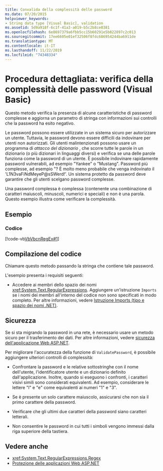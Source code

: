 ```yaml
---
title: Convalida della complessità delle password
ms.date: 07/20/2015
helpviewer_keywords:
- String data type [Visual Basic], validation
ms.assetid: 5d9a918f-6c1f-41a3-a019-b5c2b8ce0381
ms.openlocfilehash: 6e8697379a6fbb5cc15b60291e5b822897c2c013
ms.sourcegitcommit: 17ee6605e01ef32506f8fdc686954244ba6911de
ms.translationtype: MT
ms.contentlocale: it-IT
ms.lasthandoff: 11/22/2019
ms.locfileid: "74348334"
---
```

# <a name="walkthrough-validating-that-passwords-are-complex-visual-basic"></a>Procedura dettagliata: verifica della complessità delle password (Visual Basic)
Questo metodo verifica la presenza di alcune caratteristiche di password complesse e aggiorna un parametro di stringa con informazioni sui controlli che la password ha esito negativo.  
  
 Le password possono essere utilizzate in un sistema sicuro per autorizzare un utente. Tuttavia, le password devono essere difficili da indovinare per utenti non autorizzati. Gli utenti malintenzionati possono usare un programma di *attacco del dizionario* , che scorre tutte le parole in un dizionario (o più dizionari in linguaggi diversi) e verifica se una delle parole funziona come la password di un utente. È possibile indovinare rapidamente password vulnerabili, ad esempio "Yankee" o "Mustang". Password più complesse, ad esempio "? È molto meno probabile che venga indovinato il 'L1N3vaFiNdMeyeP@sSWerd!'. Un sistema protetto da password deve garantire che gli utenti scelgano password complesse.  
  
 Una password complessa è complessa (contenente una combinazione di caratteri maiuscoli, minuscoli, numerici e speciali) e non è una parola. Questo esempio illustra come verificare la complessità.  
  
## <a name="example"></a>Esempio  
  
### <a name="code"></a>Codice  
 [!code-vb[VbVbcnRegEx#1](~/samples/snippets/visualbasic/VS_Snippets_VBCSharp/VbVbcnRegEx/VB/Class1.vb#1)]  
  
## <a name="compiling-the-code"></a>Compilazione del codice  
 Chiamare questo metodo passando la stringa che contiene tale password.  
  
 L'esempio presenta i requisiti seguenti:  
  
- Accedere ai membri dello spazio dei nomi <xref:System.Text.RegularExpressions>. Aggiungere un'istruzione `Imports` se i nomi dei membri all'interno del codice non sono specificati in modo completo. Per altre informazioni, vedere [Istruzione Imports (tipo e spazio dei nomi .NET)](../../../../visual-basic/language-reference/statements/imports-statement-net-namespace-and-type.md).  
  
## <a name="security"></a>Sicurezza  
 Se si sta migrando la password in una rete, è necessario usare un metodo sicuro per il trasferimento dei dati. Per altre informazioni, vedere [sicurezza dell'applicazione Web ASP.NET](https://docs.microsoft.com/previous-versions/aspnet/330a99hc(v=vs.100)).
  
 Per migliorare l'accuratezza della funzione di `ValidatePassword`, è possibile aggiungere ulteriori controlli di complessità:  
  
- Confrontare la password e le relative sottostringhe con il nome dell'utente, l'identificatore utente e un dizionario definito dall'applicazione. Inoltre, quando si eseguono i confronti, i caratteri visivi simili sono considerati equivalenti. Ad esempio, considerare le lettere "l" e "e" come equivalenti ai numeri "1" e "3".  
  
- Se è presente un solo carattere maiuscolo, assicurarsi che non sia il primo carattere della password.  
  
- Verificare che gli ultimi due caratteri della password siano caratteri letterali.  
  
- Non consentire le password in cui tutti i simboli vengono immessi dalla riga superiore della tastiera.  
  
## <a name="see-also"></a>Vedere anche

- <xref:System.Text.RegularExpressions.Regex>
- [Protezione delle applicazioni Web ASP.NET](https://docs.microsoft.com/previous-versions/aspnet/330a99hc(v=vs.100))
